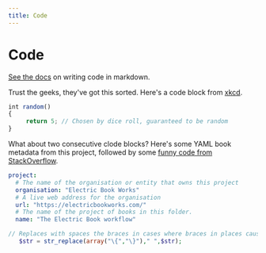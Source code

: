 ```yaml
---
title: Code
---
```


# Code

[See the docs](https://github.com/UR-DataScience/electric-book/tree/2a308e4940331c0bffb0ddf1cef032daccf6dc4f/samples/text/%7B%7B%20site.canonical-url%20%7D%7D/docs/editing/markdown.html#code) on writing code in markdown.

Trust the geeks, they've got this sorted. Here's a code block from [xkcd](http://xkcd.com/221/).

```javascript
int random()
{
     return 5; // Chosen by dice roll, guaranteed to be random
}
```

What about two consecutive clode blocks? Here's some YAML book metadata from this project, followed by some [funny code from StackOverflow](http://stackoverflow.com/a/766363/1781075).

```yaml
project:
  # The name of the organisation or entity that owns this project
  organisation: "Electric Book Works"
  # A live web address for the organisation
  url: "https://electricbookworks.com/"
  # The name of the project of books in this folder.
  name: "The Electric Book workflow"
```

```php
// Replaces with spaces the braces in cases where braces in places cause stasis 
   $str = str_replace(array("\{","\}")," ",$str);
```

